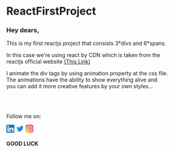 # ReactFirstProject
<h3>Hey dears,</h3>
<p>This is my first reactjs project that consists 3*divs and 6*spans.</p>
<p>
  In this case we're using react by CDN which is taken from the</br>
  reactjs official website <a href="https://reactjs.org/docs/cdn-links.html">(This Link)</a>
</p>
<p>
  I animate the div tags by using animation property at the css file.</br>
  The animations have the ability to show everything alive and</br>
  you can add it more creative features by your own styles...
</p>
</br></br>
<p>Follow me on:</p>
<a href="https://www.linkedin.com/in/alireza-mashayekhi-693423235/"><img src="https://raw.githubusercontent.com/maalireza51/ReactFirstProject/master/icons/linkedin.svg" width="21px"/></a> 
<a href="https://twitter.com/maalireza51"><img src="https://raw.githubusercontent.com/maalireza51/ReactFirstProject/master/icons/twitter.svg" width="21px"/></a> 
<a href="https://www.instagram.com/deka_deve/"><img src="https://raw.githubusercontent.com/maalireza51/ReactFirstProject/master/icons/instagram.svg" width="21px"/></a>
</br></br><strong>GOOD LUCK</strong>
